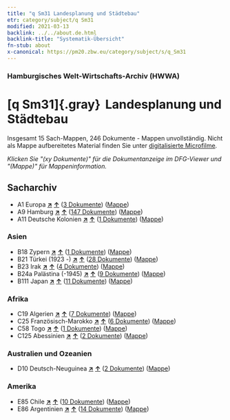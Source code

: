 ```yaml
---
title: "q Sm31 Landesplanung und Städtebau"
etr: category/subject/q Sm31
modified: 2021-03-13
backlink: ../../about.de.html
backlink-title: "Systematik-Übersicht"
fn-stub: about
x-canonical: https://pm20.zbw.eu/category/subject/s/q_Sm31
---
```


### Hamburgisches Welt-Wirtschafts-Archiv (HWWA)
# [q Sm31]{.gray}&#8201; Landesplanung und Städtebau&#160; 




Insgesamt 15 Sach-Mappen, 246 Dokumente - Mappen unvollständig.
Nicht als Mappe aufbereitetes Material finden Sie unter [digitalisierte Microfilme](/film/h1_sh.de.html).

_Klicken Sie "(xy Dokumente)" für die Dokumentanzeige im DFG-Viewer und "(Mappe)" für Mappeninformation._

## Sacharchiv



- A1 Europa [**&nearr;**](../../../geo/i/140892/about.de.html "Europa (alle Mappen)") [**&uarr;**](../../../geo/about.de.html#A1 "Ländersystematik") (<a href="https://pm20.zbw.eu/dfgview/sh/140892,145983" title="über: Europa : Landesplanung und Städtebau" target="_blank">3 Dokumente</a>) ([Mappe](../../../../folder/sh/1408xx/140892/1459xx/145983/about.de.html))
- A9 Hamburg [**&nearr;**](../../../geo/i/140905/about.de.html "Hamburg (alle Mappen)") [**&uarr;**](../../../geo/about.de.html#A9 "Ländersystematik") (<a href="https://pm20.zbw.eu/dfgview/sh/140905,145983" title="über: Hamburg : Landesplanung und Städtebau" target="_blank">147 Dokumente</a>) ([Mappe](../../../../folder/sh/1409xx/140905/1459xx/145983/about.de.html))
- A11 Deutsche Kolonien [**&nearr;**](../../../geo/i/140960/about.de.html "Deutsche Kolonien (alle Mappen)") [**&uarr;**](../../../geo/about.de.html#A11 "Ländersystematik") (<a href="https://pm20.zbw.eu/dfgview/sh/140960,145983" title="über: Deutsche Kolonien : Landesplanung und Städtebau" target="_blank">1 Dokumente</a>) ([Mappe](../../../../folder/sh/1409xx/140960/1459xx/145983/about.de.html))

### Asien

- B18 Zypern [**&nearr;**](../../../geo/i/141079/about.de.html "Zypern (alle Mappen)") [**&uarr;**](../../../geo/about.de.html#B18 "Ländersystematik") (<a href="https://pm20.zbw.eu/dfgview/sh/141079,145983" title="über: Zypern : Landesplanung und Städtebau" target="_blank">1 Dokumente</a>) ([Mappe](../../../../folder/sh/1410xx/141079/1459xx/145983/about.de.html))
- B21 Türkei (1923 -) [**&nearr;**](../../../geo/i/141111/about.de.html "Türkei (1923 -) (alle Mappen)") [**&uarr;**](../../../geo/about.de.html#B21 "Ländersystematik") (<a href="https://pm20.zbw.eu/dfgview/sh/141111,145983" title="über: Türkei (1923 -) : Landesplanung und Städtebau" target="_blank">28 Dokumente</a>) ([Mappe](../../../../folder/sh/1411xx/141111/1459xx/145983/about.de.html))
- B23 Irak [**&nearr;**](../../../geo/i/141113/about.de.html "Irak (alle Mappen)") [**&uarr;**](../../../geo/about.de.html#B23 "Ländersystematik") (<a href="https://pm20.zbw.eu/dfgview/sh/141113,145983" title="über: Irak : Landesplanung und Städtebau" target="_blank">4 Dokumente</a>) ([Mappe](../../../../folder/sh/1411xx/141113/1459xx/145983/about.de.html))
- B24a Palästina (-1945) [**&nearr;**](../../../geo/i/141115/about.de.html "Palästina (-1945) (alle Mappen)") [**&uarr;**](../../../geo/about.de.html#B24a "Ländersystematik") (<a href="https://pm20.zbw.eu/dfgview/sh/141115,145983" title="über: Palästina (-1945) : Landesplanung und Städtebau" target="_blank">9 Dokumente</a>) ([Mappe](../../../../folder/sh/1411xx/141115/1459xx/145983/about.de.html))
- B111 Japan [**&nearr;**](../../../geo/i/141272/about.de.html "Japan (alle Mappen)") [**&uarr;**](../../../geo/about.de.html#B111 "Ländersystematik") (<a href="https://pm20.zbw.eu/dfgview/sh/141272,145983" title="über: Japan : Landesplanung und Städtebau" target="_blank">11 Dokumente</a>) ([Mappe](../../../../folder/sh/1412xx/141272/1459xx/145983/about.de.html))

### Afrika

- C19 Algerien [**&nearr;**](../../../geo/i/141354/about.de.html "Algerien (alle Mappen)") [**&uarr;**](../../../geo/about.de.html#C19 "Ländersystematik") (<a href="https://pm20.zbw.eu/dfgview/sh/141354,145983" title="über: Algerien : Landesplanung und Städtebau" target="_blank">7 Dokumente</a>) ([Mappe](../../../../folder/sh/1413xx/141354/1459xx/145983/about.de.html))
- C25 Französisch-Marokko [**&nearr;**](../../../geo/i/141358/about.de.html "Französisch-Marokko (alle Mappen)") [**&uarr;**](../../../geo/about.de.html#C25 "Ländersystematik") (<a href="https://pm20.zbw.eu/dfgview/sh/141358,145983" title="über: Französisch-Marokko : Landesplanung und Städtebau" target="_blank">6 Dokumente</a>) ([Mappe](../../../../folder/sh/1413xx/141358/1459xx/145983/about.de.html))
- C58 Togo [**&nearr;**](../../../geo/i/141408/about.de.html "Togo (alle Mappen)") [**&uarr;**](../../../geo/about.de.html#C58 "Ländersystematik") (<a href="https://pm20.zbw.eu/dfgview/sh/141408,145983" title="über: Togo : Landesplanung und Städtebau" target="_blank">1 Dokumente</a>) ([Mappe](../../../../folder/sh/1414xx/141408/1459xx/145983/about.de.html))
- C125 Abessinien [**&nearr;**](../../../geo/i/141482/about.de.html "Abessinien (alle Mappen)") [**&uarr;**](../../../geo/about.de.html#C125 "Ländersystematik") (<a href="https://pm20.zbw.eu/dfgview/sh/141482,145983" title="über: Abessinien : Landesplanung und Städtebau" target="_blank">2 Dokumente</a>) ([Mappe](../../../../folder/sh/1414xx/141482/1459xx/145983/about.de.html))

### Australien und Ozeanien

- D10 Deutsch-Neuguinea [**&nearr;**](../../../geo/i/141601/about.de.html "Deutsch-Neuguinea (alle Mappen)") [**&uarr;**](../../../geo/about.de.html#D10 "Ländersystematik") (<a href="https://pm20.zbw.eu/dfgview/sh/141601,145983" title="über: Deutsch-Neuguinea : Landesplanung und Städtebau" target="_blank">2 Dokumente</a>) ([Mappe](../../../../folder/sh/1416xx/141601/1459xx/145983/about.de.html))

### Amerika

- E85 Chile [**&nearr;**](../../../geo/i/141691/about.de.html "Chile (alle Mappen)") [**&uarr;**](../../../geo/about.de.html#E85 "Ländersystematik") (<a href="https://pm20.zbw.eu/dfgview/sh/141691,145983" title="über: Chile : Landesplanung und Städtebau" target="_blank">10 Dokumente</a>) ([Mappe](../../../../folder/sh/1416xx/141691/1459xx/145983/about.de.html))
- E86 Argentinien [**&nearr;**](../../../geo/i/141692/about.de.html "Argentinien (alle Mappen)") [**&uarr;**](../../../geo/about.de.html#E86 "Ländersystematik") (<a href="https://pm20.zbw.eu/dfgview/sh/141692,145983" title="über: Argentinien : Landesplanung und Städtebau" target="_blank">14 Dokumente</a>) ([Mappe](../../../../folder/sh/1416xx/141692/1459xx/145983/about.de.html))


